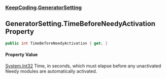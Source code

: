 ### [KeepCoding](KeepCoding.md 'KeepCoding').[GeneratorSetting](KeepCoding_GeneratorSetting.md 'KeepCoding.GeneratorSetting')
## GeneratorSetting.TimeBeforeNeedyActivation Property
```csharp
public int TimeBeforeNeedyActivation { get; }
```
#### Property Value
[System.Int32](https://docs.microsoft.com/en-us/dotnet/api/System.Int32 'System.Int32')
Time, in seconds, which must elapse before any unactivated Needy modules are automatically activated.  
